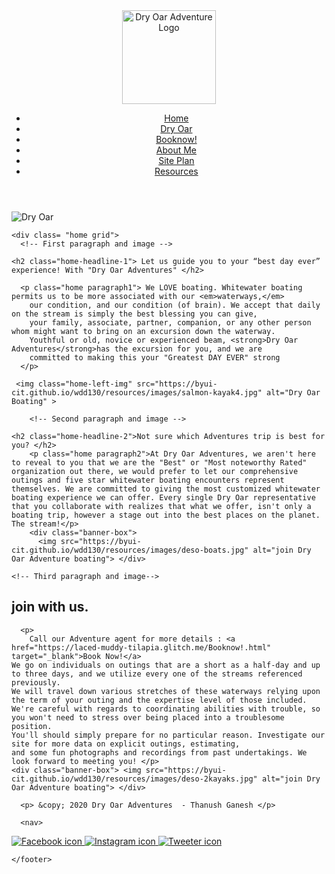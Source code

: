 <!DOCTYPE html>
<html lang="en">
<head>
    <title> WDD 130 </title>
    <meta charset="utf-8" />
    <meta name="viewport" content="width=device-width, initial-scale=1" />
    <link rel="stylesheet" href="/styles.css" />
</head>

<body>
  <div id="content">
<header>
   <!-- logo -->
   <div class="logo-box"> <img src="https://byui-cit.github.io/wdd130/resources/images/dryoarlogo.png" alt="Dry Oar Adventure Logo"  width="150" height="150"/> </div>
          <!-- nav bar --> 
             <nav>
            <ul>
                <li><a href="index.html">Home</a></li>
                <li><a href="DryOar.html">Dry Oar</a></li>
                <li><a href="Booknow!.html">Booknow!</a></li>
                <li><a href="aboutme.html">About Me</a></li>
                <li><a href="site-plan.html">Site Plan</a></li>
                <li><a href="resources.html">Resources</a></li>
         </ul>
        </nav>
  </header>
   
        
  <main>
       <!-- banner -->
    <div class="banner-box"> <img src="https://byui-cit.github.io/wdd130/resources/images/salmon-kayak-banner1.jpg" alt="Dry Oar">  </div>
    
    <div class= "home grid">
      <!-- First paragraph and image -->
      
    <h2 class="home-headline-1"> Let us guide you to your “best day ever” experience! With "Dry Oar Adventures" </h2>
      
      <p class="home paragraph1"> We LOVE boating. Whitewater boating permits us to be more associated with our <em>waterways,</em> 
        our condition, and our condition (of brain). We accept that daily on the stream is simply the best blessing you can give, 
        your family, associate, partner, companion, or any other person whom might want to bring on an excursion down the waterway. 
        Youthful or old, novice or experienced beam, <strong>Dry Oar Adventures</strong>has the excursion for you, and we are 
        committed to making this your "Greatest DAY EVER" strong 
      </p>
      
     <img class="home-left-img" src="https://byui-cit.github.io/wdd130/resources/images/salmon-kayak4.jpg" alt="Dry Oar Boating" > 
       
        <!-- Second paragraph and image -->
      
    <h2 class="home-headline-2">Not sure which Adventures trip is best for you? </h2>
        <p class="home paragraph2">At Dry Oar Adventures, we aren't here to reveal to you that we are the "Best" or "Most noteworthy Rated" organization out there, we would prefer to let our comprehensive outings and five star whitewater boating encounters represent themselves. We are committed to giving the most customized whitewater boating experience we can offer. Every single Dry Oar representative that you collaborate with realizes that what we offer, isn't only a boating trip, however a stage out into the best places on the planet. The stream!</p>
        <div class="banner-box"> 
          <img src="https://byui-cit.github.io/wdd130/resources/images/deso-boats.jpg" alt="join Dry Oar Adventure boating"> </div>

    <!-- Third paragraph and image-->  
      
  <section class="home-paragraph-3"> 
    <h2>join with us.</h2> 
      
      <p>
        Call our Adventure agent for more details : <a href="https://laced-muddy-tilapia.glitch.me/Booknow!.html" target="_blank">Book Now!</a>
    We go on individuals on outings that are a short as a half-day and up to three days, and we utilize every one of the streams referenced previously. 
    We will travel down various stretches of these waterways relying upon the term of your outing and the expertise level of those included. 
    We're careful with regards to coordinating abilities with trouble, so you won't need to stress over being placed into a troublesome position. 
    You'll should simply prepare for no particular reason. Investigate our site for more data on explicit outings, estimating, 
    and some fun photographs and recordings from past undertakings. We look forward to meeting you! </p>
    <div class="banner-box"> <img src="https://byui-cit.github.io/wdd130/resources/images/deso-2kayaks.jpg" alt="join Dry Oar Adventure boating"> </div>
      
     
  </section> 
     </div>
      <!-- Footer -->
  <footer>
      
      <p> &copy; 2020 Dry Oar Adventures  - Thanush Ganesh </p>
      
      <nav>
  <div class="social">
    <a target="_blank" href="https://www.facebook.com/"><img src="https://cdn.glitch.com/0d467254-2007-4464-8e80-6d12a699c713%2Ffacebook.png?v=1601985781749" alt="Facebook icon"/> </a>
    <a target="_blank" href="https://www.instagram.com/"><img src="https://cdn.glitch.com/0d467254-2007-4464-8e80-6d12a699c713%2Finstagram.png?v=1601986776182" alt="Instagram icon"/> </a>
    <a target="_blank" href="https://twitter.com/"><img src="https://cdn.glitch.com/0d467254-2007-4464-8e80-6d12a699c713%2Ftwitter.png?v=1601988248184" alt="Tweeter icon"/> </a>
  </div>
     </nav>
      
    </footer>
   </main> 
  </div>
 </body>
</html>
